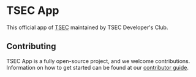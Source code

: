 # TSEC App

This official app of [TSEC](https://tsec.edu) maintained by TSEC Developer's Club.

## Contributing

TSEC App is a fully open-source project, and we welcome contributions. Information on how to get started can be found at our [contributor guide](./CONTRIBUTING.md).
